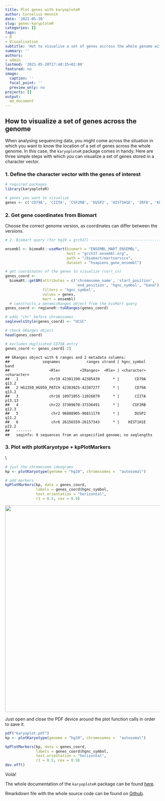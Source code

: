 ```yaml
---
title: Plot genes with karyoploteR
author: Cornelius Hennch
date: '2021-05-20'
slug: genes-karyploteR
categories: []
tags: 
- R
- Visualisation
subtitle: 'Hot to visualise a set of genes accross the whole genome with `karyoploteR`'
summary: ''
authors: 
- admin
lastmod: '2021-05-20T17:48:35+02:00'
featured: no
image:
  caption: ''
  focal_point: ''
  preview_only: no
projects: []
output:
  md_document
---
```




## How to visualize a set of genes across the genome

When analysing sequencing data, you might come across the situation in which you want to know the location of a set of genes across the whole genome. In this case, the `karyoploteR` package comes in handy. Here are three simple steps with which you can visualize a set of genes stored in a character vector.

### 1. Define the character vector with the genes of interest


```r
# required packages
library(karyoploteR)

# genes you want to visualize
genes <- c('CD79A', 'CIITA', 'CSF2RB', 'DUSP2', 'HIST1H1E', 'IRF8', 'KLHL6', 'NFKB2', 'NFKBIE', 'NFKBIZ', 'PIM1', 'SOCS1', 'TNFAIP3', 'XBP1', 'IGLL5', 'NFATC2')
```

### 2. Get gene coordinates from Biomart

Choose the correct genome version, as coordinates can differ between the versions.


```r
# 2. Biomart query (for hg19 = grch37) -----------------------------------------

ensembl <- biomaRt::useMart(biomart = "ENSEMBL_MART_ENSEMBL",
                            host = "grch37.ensembl.org",
                            path = "/biomart/martservice",
                            dataset = "hsapiens_gene_ensembl")

# get coordinates of the genes to visualize (corr_cn)
genes_coord <-
  biomaRt::getBM(attributes = c('chromosome_name', 'start_position',
                                'end_position', 'hgnc_symbol', "band"),
                 filters = 'hgnc_symbol',
                 values = genes,
                 mart = ensembl) 
  # constructs a GenomicRanges object from the bioMart query
genes_coord <- regioneR::toGRanges(genes_coord) 

# adds "chr" before chromosomes
seqlevelsStyle(genes_coord) <- "UCSC"

# check GRanges object
head(genes_coord)

# excludes duplicated CD79A entry
genes_coord <- genes_coord[-2]
```

```
## GRanges object with 6 ranges and 2 metadata columns:
##               seqnames            ranges strand | hgnc_symbol        band
##                  <Rle>         <IRanges>  <Rle> | <character> <character>
##   1              chr19 42381190-42385439      * |       CD79A       q13.2
##   2 HG1350_HG959_PATCH 42383025-42387277      * |       CD79A       q13.2
##   3              chr16 10971055-11026079      * |       CIITA      p13.13
##   4              chr22 37309670-37336491      * |      CSF2RB       q12.3
##   5               chr2 96808905-96811179      * |       DUSP2       q11.2
##   6               chr6 26156559-26157343      * |    HIST1H1E       p22.2
##   -------
##   seqinfo: 9 sequences from an unspecified genome; no seqlengths
```

### 3. Plot with plotKaryotype + kpPlotMarkers
\


```r
# just the chromosome ideograms
kp <- plotKaryotype(genome = "hg19", chromosomes =  "autosomal")

# add markers
kpPlotMarkers(kp, data = genes_coord,
              labels = genes_coord$hgnc_symbol,
              text.orientation = "horizontal",
              r1 = 0.5, cex = 0.9)
```

<img src="{{< blogdown/postref >}}index_files/figure-html/plotKaryotype-1.png" width="672" />

Just open and close the PDF device around the plot function calls in order to save it.


```r
pdf("karyoplot.pdf")
kp <- plotKaryotype(genome = "hg19", chromosomes =  "autosomal")

kpPlotMarkers(kp, data = genes_coord,
              labels = genes_coord$hgnc_symbol,
              text.orientation = "horizontal",
              r1 = 0.5, cex = 0.9)
dev.off()
```

Voilà!

The whole documentation of the `karyoploteR` package can be found [here](https://bernatgel.github.io/karyoploter_tutorial//Examples/PlotGenes/PlotGenes.html "karyoploteR package documenation").

Rmarkdown file with the whole source code can be found on [Github](https://github.com/corneliushennch/hennch.co/blob/b5924773670310c1fdbacd8c2a7357a32c686c14/content/post/2021-05-20-genes-karyploteR/index.Rmarkdown "Source Rmarkdown").
